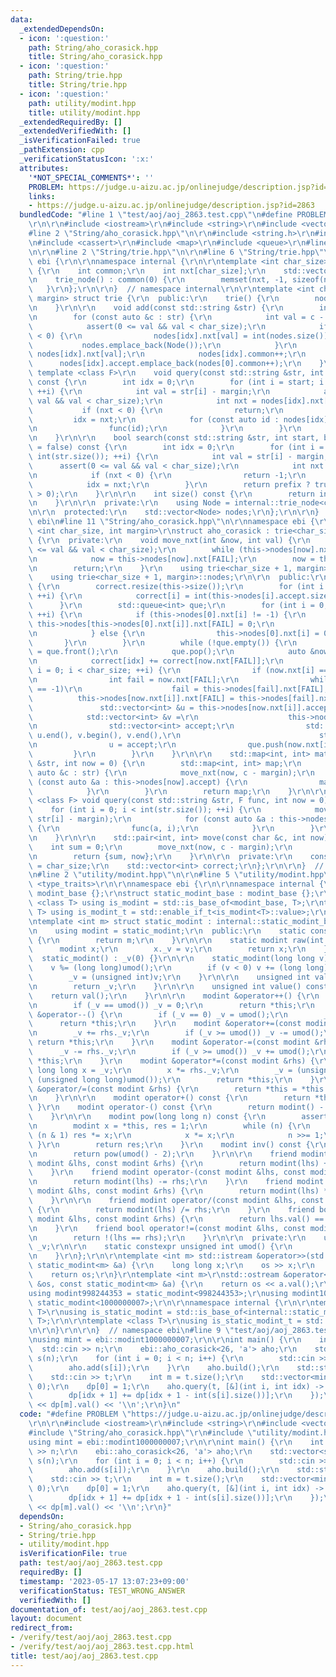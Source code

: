 ```yaml
---
data:
  _extendedDependsOn:
  - icon: ':question:'
    path: String/aho_corasick.hpp
    title: String/aho_corasick.hpp
  - icon: ':question:'
    path: String/trie.hpp
    title: String/trie.hpp
  - icon: ':question:'
    path: utility/modint.hpp
    title: utility/modint.hpp
  _extendedRequiredBy: []
  _extendedVerifiedWith: []
  _isVerificationFailed: true
  _pathExtension: cpp
  _verificationStatusIcon: ':x:'
  attributes:
    '*NOT_SPECIAL_COMMENTS*': ''
    PROBLEM: https://judge.u-aizu.ac.jp/onlinejudge/description.jsp?id=2863
    links:
    - https://judge.u-aizu.ac.jp/onlinejudge/description.jsp?id=2863
  bundledCode: "#line 1 \"test/aoj/aoj_2863.test.cpp\"\n#define PROBLEM \"https://judge.u-aizu.ac.jp/onlinejudge/description.jsp?id=2863\"\
    \r\n\r\n#include <iostream>\r\n#include <string>\r\n#include <vector>\r\n\r\n\
    #line 2 \"String/aho_corasick.hpp\"\n\r\n#include <string.h>\r\n#include <algorithm>\r\
    \n#include <cassert>\r\n#include <map>\r\n#include <queue>\r\n#line 9 \"String/aho_corasick.hpp\"\
    \n\r\n#line 2 \"String/trie.hpp\"\n\r\n#line 6 \"String/trie.hpp\"\n\r\nnamespace\
    \ ebi {\r\n\r\nnamespace internal {\r\n\r\ntemplate <int char_size> struct trie_node\
    \ {\r\n    int common;\r\n    int nxt[char_size];\r\n    std::vector<int> accept;\r\
    \n    trie_node() : common(0) {\r\n        memset(nxt, -1, sizeof(nxt));\r\n \
    \   }\r\n};\r\n\r\n}  // namespace internal\r\n\r\ntemplate <int char_size, int\
    \ margin> struct trie {\r\n  public:\r\n    trie() {\r\n        nodes.emplace_back(Node());\r\
    \n    }\r\n\r\n    void add(const std::string &str) {\r\n        int idx = 0;\r\
    \n        for (const auto &c : str) {\r\n            int val = c - margin;\r\n\
    \            assert(0 <= val && val < char_size);\r\n            if (nodes[idx].nxt[val]\
    \ < 0) {\r\n                nodes[idx].nxt[val] = int(nodes.size());\r\n     \
    \           nodes.emplace_back(Node());\r\n            }\r\n            idx =\
    \ nodes[idx].nxt[val];\r\n            nodes[idx].common++;\r\n        }\r\n  \
    \      nodes[idx].accept.emplace_back(nodes[0].common++);\r\n    }\r\n\r\n   \
    \ template <class F>\r\n    void query(const std::string &str, int start, F func)\
    \ const {\r\n        int idx = 0;\r\n        for (int i = start; i < int(str.size());\
    \ ++i) {\r\n            int val = str[i] - margin;\r\n            assert(0 <=\
    \ val && val < char_size);\r\n            int nxt = nodes[idx].nxt[val];\r\n \
    \           if (nxt < 0) {\r\n                return;\r\n            }\r\n   \
    \         idx = nxt;\r\n            for (const auto id : nodes[idx].accept) {\r\
    \n                func(id);\r\n            }\r\n        }\r\n        return;\r\
    \n    }\r\n\r\n    bool search(const std::string &str, int start, bool prefix\
    \ = false) const {\r\n        int idx = 0;\r\n        for (int i = start; i <\
    \ int(str.size()); ++i) {\r\n            int val = str[i] - margin;\r\n      \
    \      assert(0 <= val && val < char_size);\r\n            int nxt = nodes[idx].nxt[val];\r\
    \n            if (nxt < 0) {\r\n                return -1;\r\n            }\r\n\
    \            idx = nxt;\r\n        }\r\n        return prefix ? true : (nodes[idx].accept.size()\
    \ > 0);\r\n    }\r\n\r\n    int size() const {\r\n        return int(nodes.size());\r\
    \n    }\r\n\r\n  private:\r\n    using Node = internal::trie_node<char_size>;\r\
    \n\r\n  protected:\r\n    std::vector<Node> nodes;\r\n};\r\n\r\n}  // namespace\
    \ ebi\n#line 11 \"String/aho_corasick.hpp\"\n\r\nnamespace ebi {\r\n\r\ntemplate\
    \ <int char_size, int margin>\r\nstruct aho_corasick : trie<char_size + 1, margin>\
    \ {\r\n  private:\r\n    void move_nxt(int &now, int val) {\r\n        assert(0\
    \ <= val && val < char_size);\r\n        while (this->nodes[now].nxt[val] == -1)\r\
    \n            now = this->nodes[now].nxt[FAIL];\r\n        now = this->nodes[now].nxt[val];\r\
    \n        return;\r\n    }\r\n    using trie<char_size + 1, margin>::trie;\r\n\
    \    using trie<char_size + 1, margin>::nodes;\r\n\r\n  public:\r\n    void build()\
    \ {\r\n        correct.resize(this->size());\r\n        for (int i = 0; i < this->size();\
    \ ++i) {\r\n            correct[i] = int(this->nodes[i].accept.size());\r\n  \
    \      }\r\n        std::queue<int> que;\r\n        for (int i = 0; i <= char_size;\
    \ ++i) {\r\n            if (this->nodes[0].nxt[i] != -1) {\r\n               \
    \ this->nodes[this->nodes[0].nxt[i]].nxt[FAIL] = 0;\r\n                que.push(this->nodes[0].nxt[i]);\r\
    \n            } else {\r\n                this->nodes[0].nxt[i] = 0;\r\n     \
    \       }\r\n        }\r\n        while (!que.empty()) {\r\n            int idx\
    \ = que.front();\r\n            que.pop();\r\n            auto &now = this->nodes[idx];\r\
    \n            correct[idx] += correct[now.nxt[FAIL]];\r\n            for (int\
    \ i = 0; i < char_size; ++i) {\r\n                if (now.nxt[i] == -1) continue;\r\
    \n                int fail = now.nxt[FAIL];\r\n                while (this->nodes[fail].nxt[i]\
    \ == -1)\r\n                    fail = this->nodes[fail].nxt[FAIL];\r\n      \
    \          this->nodes[now.nxt[i]].nxt[FAIL] = this->nodes[fail].nxt[i];\r\n \
    \               std::vector<int> &u = this->nodes[now.nxt[i]].accept;\r\n    \
    \            std::vector<int> &v =\r\n                    this->nodes[this->nodes[fail].nxt[i]].accept;\r\
    \n                std::vector<int> accept;\r\n                std::set_union(u.begin(),\
    \ u.end(), v.begin(), v.end(),\r\n                               std::back_inserter(accept));\r\
    \n                u = accept;\r\n                que.push(now.nxt[i]);\r\n   \
    \         }\r\n        }\r\n    }\r\n\r\n    std::map<int, int> match(const std::string\
    \ &str, int now = 0) {\r\n        std::map<int, int> map;\r\n        for (const\
    \ auto &c : str) {\r\n            move_nxt(now, c - margin);\r\n            for\
    \ (const auto &a : this->nodes[now].accept) {\r\n                map[a]++;\r\n\
    \            }\r\n        }\r\n        return map;\r\n    }\r\n\r\n    template\
    \ <class F> void query(const std::string &str, F func, int now = 0) {\r\n    \
    \    for (int i = 0; i < int(str.size()); ++i) {\r\n            move_nxt(now,\
    \ str[i] - margin);\r\n            for (const auto &a : this->nodes[now].accept)\
    \ {\r\n                func(a, i);\r\n            }\r\n        }\r\n        return;\r\
    \n    }\r\n\r\n    std::pair<int, int> move(const char &c, int now) {\r\n    \
    \    int sum = 0;\r\n        move_nxt(now, c - margin);\r\n        sum += correct[now];\r\
    \n        return {sum, now};\r\n    }\r\n\r\n  private:\r\n    const int FAIL\
    \ = char_size;\r\n    std::vector<int> correct;\r\n};\r\n\r\n}  // namespace ebi\r\
    \n#line 2 \"utility/modint.hpp\"\n\r\n#line 5 \"utility/modint.hpp\"\n#include\
    \ <type_traits>\r\n\r\nnamespace ebi {\r\n\r\nnamespace internal {\r\n\r\nstruct\
    \ modint_base {};\r\nstruct static_modint_base : modint_base {};\r\n\r\ntemplate\
    \ <class T> using is_modint = std::is_base_of<modint_base, T>;\r\ntemplate <class\
    \ T> using is_modint_t = std::enable_if_t<is_modint<T>::value>;\r\n\r\n}\r\n\r\
    \ntemplate <int m> struct static_modint : internal::static_modint_base {\r\nprivate:\r\
    \n    using modint = static_modint;\r\n  public:\r\n    static constexpr int mod()\
    \ {\r\n        return m;\r\n    }\r\n\r\n    static modint raw(int v) {\r\n  \
    \      modint x;\r\n        x._v = v;\r\n        return x;\r\n    }\r\n\r\n  \
    \  static_modint() : _v(0) {}\r\n\r\n    static_modint(long long v) {\r\n    \
    \    v %= (long long)umod();\r\n        if (v < 0) v += (long long)umod();\r\n\
    \        _v = (unsigned int)v;\r\n    }\r\n\r\n    unsigned int val() const {\r\
    \n        return _v;\r\n    }\r\n\r\n    unsigned int value() const {\r\n    \
    \    return val();\r\n    }\r\n\r\n    modint &operator++() {\r\n        _v++;\r\
    \n        if (_v == umod()) _v = 0;\r\n        return *this;\r\n    }\r\n    modint\
    \ &operator--() {\r\n        if (_v == 0) _v = umod();\r\n        _v--;\r\n  \
    \      return *this;\r\n    }\r\n    modint &operator+=(const modint &rhs) {\r\
    \n        _v += rhs._v;\r\n        if (_v >= umod()) _v -= umod();\r\n       \
    \ return *this;\r\n    }\r\n    modint &operator-=(const modint &rhs) {\r\n  \
    \      _v -= rhs._v;\r\n        if (_v >= umod()) _v += umod();\r\n        return\
    \ *this;\r\n    }\r\n    modint &operator*=(const modint &rhs) {\r\n        unsigned\
    \ long long x = _v;\r\n        x *= rhs._v;\r\n        _v = (unsigned int)(x %\
    \ (unsigned long long)umod());\r\n        return *this;\r\n    }\r\n    modint\
    \ &operator/=(const modint &rhs) {\r\n        return *this = *this * rhs.inv();\r\
    \n    }\r\n\r\n    modint operator+() const {\r\n        return *this;\r\n   \
    \ }\r\n    modint operator-() const {\r\n        return modint() - *this;\r\n\
    \    }\r\n\r\n    modint pow(long long n) const {\r\n        assert(0 <= n);\r\
    \n        modint x = *this, res = 1;\r\n        while (n) {\r\n            if\
    \ (n & 1) res *= x;\r\n            x *= x;\r\n            n >>= 1;\r\n       \
    \ }\r\n        return res;\r\n    }\r\n    modint inv() const {\r\n        assert(_v);\r\
    \n        return pow(umod() - 2);\r\n    }\r\n\r\n    friend modint operator+(const\
    \ modint &lhs, const modint &rhs) {\r\n        return modint(lhs) += rhs;\r\n\
    \    }\r\n    friend modint operator-(const modint &lhs, const modint &rhs) {\r\
    \n        return modint(lhs) -= rhs;\r\n    }\r\n    friend modint operator*(const\
    \ modint &lhs, const modint &rhs) {\r\n        return modint(lhs) *= rhs;\r\n\
    \    }\r\n\r\n    friend modint operator/(const modint &lhs, const modint &rhs)\
    \ {\r\n        return modint(lhs) /= rhs;\r\n    }\r\n    friend bool operator==(const\
    \ modint &lhs, const modint &rhs) {\r\n        return lhs.val() == rhs.val();\r\
    \n    }\r\n    friend bool operator!=(const modint &lhs, const modint &rhs) {\r\
    \n        return !(lhs == rhs);\r\n    }\r\n\r\n  private:\r\n    unsigned int\
    \ _v;\r\n\r\n    static constexpr unsigned int umod() {\r\n        return m;\r\
    \n    }\r\n};\r\n\r\ntemplate <int m> std::istream &operator>>(std::istream &os,\
    \ static_modint<m> &a) {\r\n    long long x;\r\n    os >> x;\r\n    a = x;\r\n\
    \    return os;\r\n}\r\ntemplate <int m>\r\nstd::ostream &operator<<(std::ostream\
    \ &os, const static_modint<m> &a) {\r\n    return os << a.val();\r\n}\r\n\r\n\
    using modint998244353 = static_modint<998244353>;\r\nusing modint1000000007 =\
    \ static_modint<1000000007>;\r\n\r\nnamespace internal {\r\n\r\ntemplate <class\
    \ T>\r\nusing is_static_modint = std::is_base_of<internal::static_modint_base,\
    \ T>;\r\n\r\ntemplate <class T>\r\nusing is_static_modint_t = std::enable_if_t<is_static_modint<T>::value>;\r\
    \n\r\n}\r\n\r\n}  // namespace ebi\n#line 9 \"test/aoj/aoj_2863.test.cpp\"\n\r\
    \nusing mint = ebi::modint1000000007;\r\n\r\nint main() {\r\n    int n;\r\n  \
    \  std::cin >> n;\r\n    ebi::aho_corasick<26, 'a'> aho;\r\n    std::vector<std::string>\
    \ s(n);\r\n    for (int i = 0; i < n; i++) {\r\n        std::cin >> s[i];\r\n\
    \        aho.add(s[i]);\r\n    }\r\n    aho.build();\r\n    std::string t;\r\n\
    \    std::cin >> t;\r\n    int m = t.size();\r\n    std::vector<mint> dp(m + 1,\
    \ 0);\r\n    dp[0] = 1;\r\n    aho.query(t, [&](int i, int idx) -> void {\r\n\
    \        dp[idx + 1] += dp[idx + 1 - int(s[i].size())];\r\n    });\r\n    std::cout\
    \ << dp[m].val() << '\\n';\r\n}\n"
  code: "#define PROBLEM \"https://judge.u-aizu.ac.jp/onlinejudge/description.jsp?id=2863\"\
    \r\n\r\n#include <iostream>\r\n#include <string>\r\n#include <vector>\r\n\r\n\
    #include \"String/aho_corasick.hpp\"\r\n#include \"utility/modint.hpp\"\r\n\r\n\
    using mint = ebi::modint1000000007;\r\n\r\nint main() {\r\n    int n;\r\n    std::cin\
    \ >> n;\r\n    ebi::aho_corasick<26, 'a'> aho;\r\n    std::vector<std::string>\
    \ s(n);\r\n    for (int i = 0; i < n; i++) {\r\n        std::cin >> s[i];\r\n\
    \        aho.add(s[i]);\r\n    }\r\n    aho.build();\r\n    std::string t;\r\n\
    \    std::cin >> t;\r\n    int m = t.size();\r\n    std::vector<mint> dp(m + 1,\
    \ 0);\r\n    dp[0] = 1;\r\n    aho.query(t, [&](int i, int idx) -> void {\r\n\
    \        dp[idx + 1] += dp[idx + 1 - int(s[i].size())];\r\n    });\r\n    std::cout\
    \ << dp[m].val() << '\\n';\r\n}"
  dependsOn:
  - String/aho_corasick.hpp
  - String/trie.hpp
  - utility/modint.hpp
  isVerificationFile: true
  path: test/aoj/aoj_2863.test.cpp
  requiredBy: []
  timestamp: '2023-05-17 13:07:23+09:00'
  verificationStatus: TEST_WRONG_ANSWER
  verifiedWith: []
documentation_of: test/aoj/aoj_2863.test.cpp
layout: document
redirect_from:
- /verify/test/aoj/aoj_2863.test.cpp
- /verify/test/aoj/aoj_2863.test.cpp.html
title: test/aoj/aoj_2863.test.cpp
---
```

